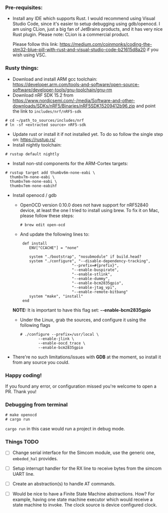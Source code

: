 ### Pre-requisites:
 * Install any IDE which supports Rust. I would recommend using Visual Studio Code,
   since it's easier to setup debugging using gdb/openocd. I am using CLion,
   just a big fan of JetBrains products, and it has very nice Rust plugin.
   Please note: CLion is a commercial product.

   Please follow this link: https://medium.com/coinmonks/coding-the-stm32-blue-pill-with-rust-and-visual-studio-code-b21615d8a20 if you wish using VSC.

### Rusty things:
   * Download and install ARM gcc toolchain: https://developer.arm.com/tools-and-software/open-source-software/developer-tools/gnu-toolchain/gnu-rm
   * Download nRF SDK 15.2 from https://www.nordicsemi.com/-/media/Software-and-other-downloads/SDKs/nRF5/Binaries/nRF5SDK15209412b96.zip
   and point the link to `includes/nrf/nRF5-sdk`
   ```
   # cd ~/path_to_sources/includes/nrf
   # ln -sf <extracted source> nRF5-sdk
   ```
   * Update rust or install it if not installed yet. To do so follow the single step on: https://rustup.rs/    
   * Install nightly toolchain:
   ```
   # rustup default nightly
   ```
   * Install non-std components for the ARM-Cortex targets:
   ```
   # rustup target add thumbv6m-none-eabi \
     thumbv7m-none-eabi \
     thumbv7em-none-eabi \
     thumbv7em-none-eabihf
   ```    
   * Install openocd / gdb

        - OpenOCD version 0.10.0 does not have support for nRF52840 device, at least the one I tried to install using brew.
          To fix it on Mac, please follow these steps:
            ```
            # brew edit open-ocd
            ```

        - And update the following lines to:
            ```
             def install
                ENV["CCACHE"] = "none"
            
                system "./bootstrap", "nosubmodule" if build.head?
                system "./configure", "--disable-dependency-tracking",
                                   "--prefix=#{prefix}",
                                   "--enable-buspirate",
                                   "--enable-stlink",
                                   "--enable-dummy",
                                   "--enable-bcm2835gpio",
                                   "--enable-jtag_vpi",
                                   "--enable-remote-bitbang"
                system "make", "install"
             end
            ```
        **NOTE:** It is important to have this flag set: **--enable-bcm2835gpio**
    
        - Under the Linux, grab the sources, and configure it using the following flags
            ```
            # ./configure --prefix=/usr/local \
                    --enable-jlink \
                    --enable-oocd_trace \
                    --enable-bcm2835gpio
            ```    
   * There're no such limitations/issues with **GDB** at the moment, so install it from any source you could.

### Happy coding!

If you found any error, or configuration missed you're welcome to open a PR. Thank you!

### Debugging from terminal

```
# make openocd
# cargo run
```

`cargo run` in this case would run a project in debug mode.

### Things TODO

- [ ] Change serial interface for the Simcom module, use the generic one, `embeded_hal` provides.
- [ ] Setup interrupt handler for the RX line to receive bytes from the simcom UART line.
- [ ] Create an abstraction(s) to handle AT commands.
- [ ] Would be nice to have a Finite State Machine abstractions.
      How? For example, having one state machine executor which would receive
      a state machine to invoke. The clock source is device configured clock.

